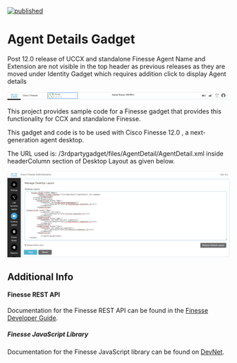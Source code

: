 
[![published](https://static.production.devnetcloud.com/codeexchange/assets/images/devnet-published.svg)](https://developer.cisco.com/codeexchange/github/repo/sameyada/AgentDetailGadget)

# Agent Details Gadget
Post 12.0 release of UCCX and standalone Finesse Agent Name and Extension are not visible in the top header as previous releases as they are moved under Identity Gadget which requires addition click to display Agent details



![Sample](Sample-Screenshot.png)




This project provides sample code for a Finesse gadget that provides this functionality for CCX and standalone Finesse.

This gadget and code is to be used with Cisco Finesse 12.0 , a next-generation agent desktop.

The URL used is: /3rdpartygadget/files/AgentDetail/AgentDetail.xml inside headerColumn section of Desktop Layout as given below.



![LayoutConfig](Config-Screenshot.png)




## Additional Info

#### Finesse REST API
Documentation for the Finesse REST API can be found in the [Finesse Developer Guide](https://developer.cisco.com/docs/finesse/#!rest-api-dev-guide).

##### Finesse JavaScript Library
Documentation for the Finesse JavaScript library can be found on [DevNet](https://developer.cisco.com/docs/finesse/#!javascript-library).
